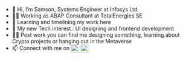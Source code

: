 - 👋 Hi, I’m Samson, Systems Engineer at Infosys Ltd.
- 👨‍💻 Working as ABAP Consultant at TotalEnergies SE
- 👀 Learning and timelining my work here
- 🌱 My new Tech interest : UI designing and frontend development
- 🤷‍♂️ Post work you can find me designing something, learning about Crypto projects or hanging out in the Metaverse
- 📫 Connect with me on 
[<img align="center" alt="SamsonShukla | LinkedIn" width="22px" src="https://cdn-icons.flaticon.com/png/512/4494/premium/4494497.png?token=exp=1641321513~hmac=7ec2429b27a184c48f6f7b5d57979549" />][linkedin]
[<img align="center" alt="SamsonShukla | Twitter" width="22px" src="https://cdn-icons.flaticon.com/png/512/4494/premium/4494477.png?token=exp=1641321493~hmac=43d4e7a77d641fe716547c4300586ecc" />][twitter]


<!-- Social Links -->
[LinkedIn]: https://www.linkedin.com/in/samsonshukla/
[Twitter]: https://twitter.com/samsonshukla
